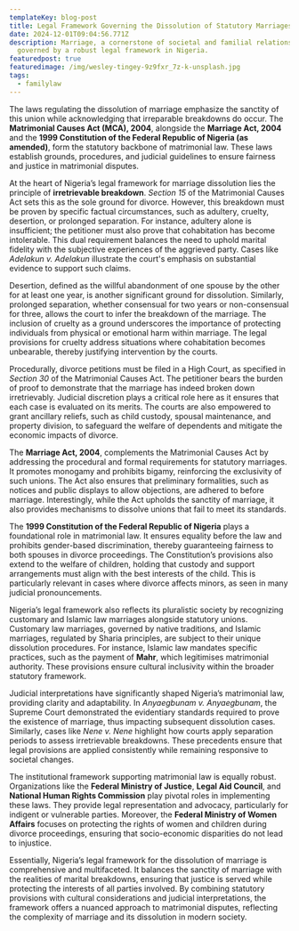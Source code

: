 ```yaml
---
templateKey: blog-post
title: Legal Framework Governing the Dissolution of Statutory Marriages in Nigeria
date: 2024-12-01T09:04:56.771Z
description: Marriage, a cornerstone of societal and familial relationships, is
  governed by a robust legal framework in Nigeria.
featuredpost: true
featuredimage: /img/wesley-tingey-9z9fxr_7z-k-unsplash.jpg
tags:
  - familylaw
---
```

The laws regulating the dissolution of marriage emphasize the sanctity of this union while acknowledging that irreparable breakdowns do occur. The **Matrimonial Causes Act (MCA), 2004**, alongside the **Marriage Act, 2004** and the **1999 Constitution of the Federal Republic of Nigeria (as amended)**, form the statutory backbone of matrimonial law. These laws establish grounds, procedures, and judicial guidelines to ensure fairness and justice in matrimonial disputes.

At the heart of Nigeria’s legal framework for marriage dissolution lies the principle of **irretrievable breakdown**. *Section 15* of the Matrimonial Causes Act sets this as the sole ground for divorce. However, this breakdown must be proven by specific factual circumstances, such as adultery, cruelty, desertion, or prolonged separation. For instance, adultery alone is insufficient; the petitioner must also prove that cohabitation has become intolerable. This dual requirement balances the need to uphold marital fidelity with the subjective experiences of the aggrieved party. Cases like *Adelakun v. Adelakun* illustrate the court's emphasis on substantial evidence to support such claims.

Desertion, defined as the willful abandonment of one spouse by the other for at least one year, is another significant ground for dissolution. Similarly, prolonged separation, whether consensual for two years or non-consensual for three, allows the court to infer the breakdown of the marriage. The inclusion of cruelty as a ground underscores the importance of protecting individuals from physical or emotional harm within marriage. The legal provisions for cruelty address situations where cohabitation becomes unbearable, thereby justifying intervention by the courts.

Procedurally, divorce petitions must be filed in a High Court, as specified in *Section 30* of the Matrimonial Causes Act. The petitioner bears the burden of proof to demonstrate that the marriage has indeed broken down irretrievably. Judicial discretion plays a critical role here as it ensures that each case is evaluated on its merits. The courts are also empowered to grant ancillary reliefs, such as child custody, spousal maintenance, and property division, to safeguard the welfare of dependents and mitigate the economic impacts of divorce. 

The **Marriage Act, 2004**, complements the Matrimonial Causes Act by addressing the procedural and formal requirements for statutory marriages. It promotes monogamy and prohibits bigamy, reinforcing the exclusivity of such unions. The Act also ensures that preliminary formalities, such as notices and public displays to allow objections, are adhered to before marriage. Interestingly, while the Act upholds the sanctity of marriage, it also provides mechanisms to dissolve unions that fail to meet its standards. 

The **1999 Constitution of the Federal Republic of Nigeria** plays a foundational role in matrimonial law. It ensures equality before the law and prohibits gender-based discrimination, thereby guaranteeing fairness to both spouses in divorce proceedings. The Constitution’s provisions also extend to the welfare of children, holding that custody and support arrangements must align with the best interests of the child. This is particularly relevant in cases where divorce affects minors, as seen in many judicial pronouncements.

Nigeria’s legal framework also reflects its pluralistic society by recognizing customary and Islamic law marriages alongside statutory unions. Customary law marriages, governed by native traditions, and Islamic marriages, regulated by Sharia principles, are subject to their unique dissolution procedures. For instance, Islamic law mandates specific practices, such as the payment of **Mahr**, which legitimises matrimonial authority. These provisions ensure cultural inclusivity within the broader statutory framework.

Judicial interpretations have significantly shaped Nigeria’s matrimonial law, providing clarity and adaptability. In *Anyaegbunam v. Anyaegbunam*, the Supreme Court demonstrated the evidentiary standards required to prove the existence of marriage, thus impacting subsequent dissolution cases. Similarly, cases like *Nene v. Nene* highlight how courts apply separation periods to assess irretrievable breakdowns. These precedents ensure that legal provisions are applied consistently while remaining responsive to societal changes. 

The institutional framework supporting matrimonial law is equally robust. Organizations like the **Federal Ministry of Justice**, **Legal Aid Council**, and **National Human Rights Commission** play pivotal roles in implementing these laws. They provide legal representation and advocacy, particularly for indigent or vulnerable parties. Moreover, the **Federal Ministry of Women Affairs** focuses on protecting the rights of women and children during divorce proceedings, ensuring that socio-economic disparities do not lead to injustice.

Essentially, Nigeria’s legal framework for the dissolution of marriage is comprehensive and multifaceted. It balances the sanctity of marriage with the realities of marital breakdowns, ensuring that justice is served while protecting the interests of all parties involved. By combining statutory provisions with cultural considerations and judicial interpretations, the framework offers a nuanced approach to matrimonial disputes, reflecting the complexity of marriage and its dissolution in modern society.